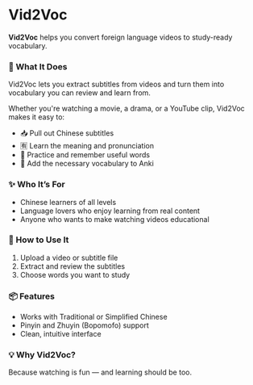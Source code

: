 # Vid2Voc

**Vid2Voc** helps you convert foreign language videos to study-ready vocabulary.

### 🎯 What It Does  
Vid2Voc lets you extract subtitles from videos and turn them into vocabulary you can review and learn from.

Whether you're watching a movie, a drama, or a YouTube clip, Vid2Voc makes it easy to:
- 📥 Pull out Chinese subtitles  
- 🈶 Learn the meaning and pronunciation  
- 🧠 Practice and remember useful words  
- 🔁 Add the necessary vocabulary to Anki  

### ✨ Who It’s For  
- Chinese learners of all levels  
- Language lovers who enjoy learning from real content  
- Anyone who wants to make watching videos educational

### 🚀 How to Use It  
1. Upload a video or subtitle file  
2. Extract and review the subtitles  
3. Choose words you want to study  

### 📦 Features  
- Works with Traditional or Simplified Chinese  
- Pinyin and Zhuyin (Bopomofo) support  
- Clean, intuitive interface  

### 💡 Why Vid2Voc?  
Because watching is fun — and learning should be too.
